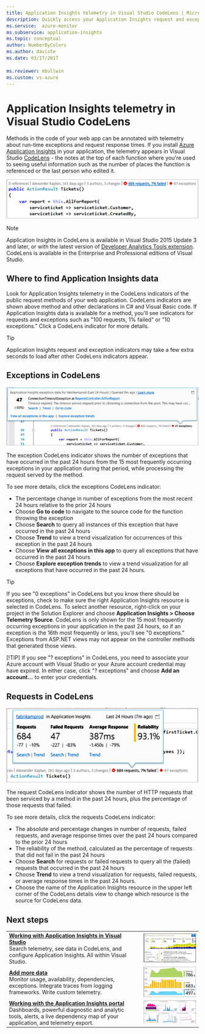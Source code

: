 ```yaml
---
title: Application Insights telemetry in Visual Studio CodeLens | Microsoft Docs
description: Quickly access your Application Insights request and exception telemetry with CodeLens in Visual Studio.
ms.service:  azure-monitor
ms.subservice: application-insights
ms.topic: conceptual
author: NumberByColors
ms.author: daviste
ms.date: 03/17/2017

ms.reviewer: mbullwin
ms.custom: vs-azure
---
```


# Application Insights telemetry in Visual Studio CodeLens
Methods in the code of your web app can be annotated with telemetry about run-time exceptions and request response times. If you install [Azure Application Insights](../../azure-monitor/app/app-insights-overview.md) in your application, the telemetry appears in Visual Studio [CodeLens](https://msdn.microsoft.com/library/dn269218.aspx) - the notes at the top of each function where you're used to seeing useful information such as the number of places the function is referenced or the last person who edited it.

![CodeLens](./media/visual-studio-codelens/codelens-overview.png)

> [!NOTE]
> Application Insights in CodeLens is available in Visual Studio 2015 Update 3 and later, or with the latest version of [Developer Analytics Tools extension](https://visualstudiogallery.msdn.microsoft.com/82367b81-3f97-4de1-bbf1-eaf52ddc635a). CodeLens is available in the Enterprise and Professional editions of Visual Studio.
> 
> 

## Where to find Application Insights data
Look for Application Insights telemetry in the CodeLens indicators of the public request methods of your web application. 
CodeLens indicators are shown above method and other declarations in C# and Visual Basic code. If Application Insights data is available for a method, you'll see indicators for requests and exceptions such as "100 requests, 1% failed" or "10 exceptions." Click a CodeLens indicator for more details. 

> [!TIP]
> Application Insights request and exception indicators may take a few extra seconds to load after other CodeLens indicators appear.
> 
> 

## Exceptions in CodeLens
![TBD](./media/visual-studio-codelens/codelens-exceptions.png)

The exception CodeLens indicator shows the number of exceptions that have occurred in the past 24 hours from the 15 most frequently occurring exceptions in your application during that period, while processing the request served by the method.

To see more details, click the exceptions CodeLens indicator:

* The percentage change in number of exceptions from the most recent 24 hours relative to the prior 24 hours
* Choose **Go to code** to navigate to the source code for the function throwing the exception
* Choose **Search** to query all instances of this exception that have occurred in the past 24 hours
* Choose **Trend** to view a trend visualization for occurrences of this exception in the past 24 hours
* Choose **View all exceptions in this app** to query all exceptions that have occurred in the past 24 hours
* Choose **Explore exception trends** to view a trend visualization for all exceptions that have occurred in the past 24 hours. 

> [!TIP]
> If you see "0 exceptions" in CodeLens but you know there should be exceptions, check to make sure the right Application Insights resource is selected in CodeLens. To select another resource, right-click on your project in the Solution Explorer and choose **Application Insights > Choose Telemetry Source**. CodeLens is only shown for the 15 most frequently occurring exceptions in your application in the past 24 hours, so if an exception is the 16th most frequently or less, you'll see "0 exceptions." Exceptions from ASP.NET views may not appear on the controller methods that generated those views.
> 
> [!TIP]
> If you see "? exceptions" in CodeLens, you need to associate your Azure account with Visual Studio or your Azure account credential may have expired. In either case, click "? exceptions" and choose **Add an account...** to enter your credentials.
> 
> 

## Requests in CodeLens
![TBD](./media/visual-studio-codelens/codelens-requests.png)

The request CodeLens indicator shows the number of HTTP requests that been serviced by a method in the past 24 hours, plus the percentage of those requests that failed.

To see more details, click the requests CodeLens indicator:

* The absolute and percentage changes in number of requests, failed requests, and average response times over the past 24 hours compared to the prior 24 hours
* The reliability of the method, calculated as the percentage of requests that did not fail in the past 24 hours
* Choose **Search** for requests or failed requests to query all the (failed) requests that occurred in the past 24 hours
* Choose **Trend** to view a trend visualization for requests, failed requests, or average response times in the past 24 hours.
* Choose the name of the Application Insights resource in the upper left corner of the CodeLens details view to change which resource is the source for CodeLens data.

## <a name="next"></a>Next steps
|  |  |
| --- | --- |
| **[Working with Application Insights in Visual Studio](../../azure-monitor/app/visual-studio.md)**<br/>Search telemetry, see data in CodeLens, and configure Application Insights. All within Visual Studio. |![Right-click the project and choose Application Insights, Search](./media/visual-studio-codelens/34.png) |
| **[Add more data](../../azure-monitor/app/asp-net-more.md)**<br/>Monitor usage, availability, dependencies, exceptions. Integrate traces from logging frameworks. Write custom telemetry. |![Visual studio](./media/visual-studio-codelens/64.png) |
| **[Working with the Application Insights portal](../../azure-monitor/app/overview-dashboard.md)**<br/>Dashboards, powerful diagnostic and analytic tools, alerts, a live dependency map of your application, and telemetry export. |![Visual studio](./media/visual-studio-codelens/62.png) |

